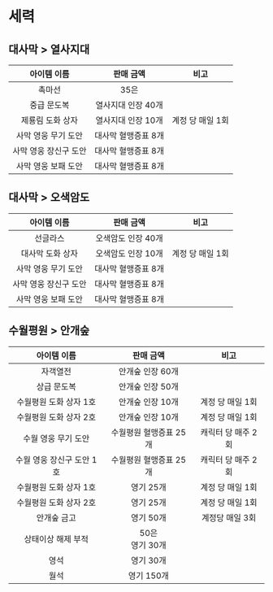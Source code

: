 # 세력

## 대사막 > 열사지대

|아이템 이름|판매 금액|비고|
|:---:|:---:|:---:|
|촉마선|35은||
|중급 문도복|열사지대 인장 40개||
|제룡림 도화 상자|열사지대 인장 10개|계정 당 매일 1회|
|사막 영웅 무기 도안|대사막 혈맹증표 8개||
|사막 영웅 장신구 도안|대사막 혈맹증표 8개||
|사막 영웅 보패 도안|대사막 혈맹증표 8개||

## 대사막 > 오색암도

|아이템 이름|판매 금액|비고|
|:---:|:---:|:---:|
|선글라스|오색암도 인장 40개||
|대사막 도화 상자|오색암도 인장 10개|계정 당 매일 1회|
|사막 영웅 무기 도안|대사막 혈맹증표 8개||
|사막 영웅 장신구 도안|대사막 혈맹증표 8개||
|사막 영웅 보패 도안|대사막 혈맹증표 8개||

## 수월평원 > 안개숲

|아이템 이름|판매 금액|비고|
|:---:|:---:|:---:|
|자객열전|안개숲 인장 60개||
|상급 문도복|안개숲 인장 50개||
|수월평원 도화 상자 1호|안개숲 인장 10개|계정 당 매일 1회|
|수월평원 도화 상자 2호|안개숲 인장 10개|계정 당 매일 1회|
|수월 영웅 무기 도안|수월평원 혈맹증표 25개|캐릭터 당 매주 2회|
|수월 영웅 장신구 도안 1호|수월평원 혈맹증표 25개|캐릭터 당 매주 2회|
|수월평원 도화 상자 1호|영기 25개|계정 당 매일 1회|
|수월평원 도화 상자 2호|영기 25개|계정 당 매일 1회|
|안개숲 금고|영기 50개|계정당 매일 3회|
|상태이상 해제 부적|50은<br>영기 30개||
|영석|영기 30개||
|월석|영기 150개||